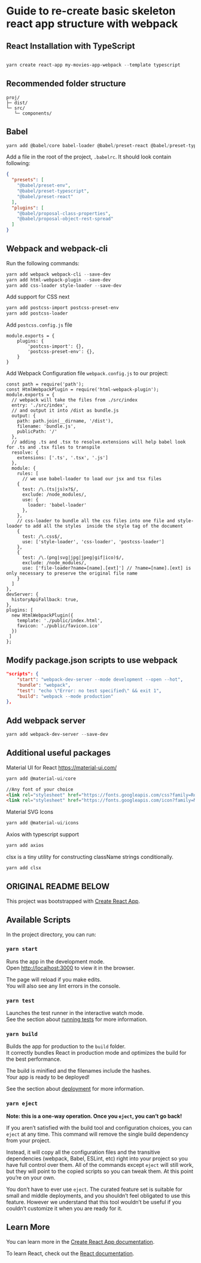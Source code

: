 # Guide to re-create basic skeleton react app structure with webpack

## React Installation with TypeScript

``` Powershell

yarn create react-app my-movies-app-webpack --template typescript
```

## Recommended folder structure

``` Text
proj/
├─ dist/
└─ src/
   └─ components/
```

## Babel

```  Powershell
yarn add @babel/core babel-loader @babel/preset-react @babel/preset-typescript @babel/preset-env @babel/plugin-proposal-class-properties @babel/plugin-proposal-object-rest-spread --save-dev
```

Add a file in the root of the project, ```.babelrc```. It should look contain following:

``` JSON
{
  "presets": [
    "@babel/preset-env",
    "@babel/preset-typescript",
    "@babel/preset-react"
  ],
  "plugins": [
    "@babel/proposal-class-properties",
    "@babel/proposal-object-rest-spread"
  ]
}
```

## Webpack and webpack-cli

Run the following commands:

``` Powershell
yarn add webpack webpack-cli --save-dev
yarn add html-webpack-plugin --save-dev
yarn add css-loader style-loader --save-dev
```

Add support for CSS next

``` Powershell
yarn add postcss-import postcss-preset-env
yarn add postcss-loader
```

Add ```postcss.config.js``` file

``` JS
module.exports = {
    plugins: {
        'postcss-import': {},
        'postcss-preset-env': {},
    }
}
```

Add Webpack Configuration file ```webpack.config.js``` to our project:

``` JS
const path = require('path');
const HtmlWebpackPlugin = require('html-webpack-plugin');
module.exports = {
  // webpack will take the files from ./src/index
  entry: './src/index',
  // and output it into /dist as bundle.js
  output: {
    path: path.join(__dirname, '/dist'),
    filename: 'bundle.js',
    publicPath: '/'
  },
  // adding .ts and .tsx to resolve.extensions will help babel look for .ts and .tsx files to transpile
  resolve: {
    extensions: ['.ts', '.tsx', '.js']
  },
  module: {
    rules: [
      // we use babel-loader to load our jsx and tsx files
    {
      test: /\.(ts|js)x?$/,
      exclude: /node_modules/,
      use: {
        loader: 'babel-loader'
      },
    },
    // css-loader to bundle all the css files into one file and style-loader to add all the styles  inside the style tag of the document
    {
      test: /\.css$/,
      use: ['style-loader', 'css-loader', 'postcss-loader']
    },
    {
      test: /\.(png|svg|jpg|jpeg|gif|ico)$/,
      exclude: /node_modules/,
      use: ['file-loader?name=[name].[ext]'] // ?name=[name].[ext] is only necessary to preserve the original file name
    }
  ]
},
devServer: {
  historyApiFallback: true,
},
plugins: [
  new HtmlWebpackPlugin({
    template: './public/index.html',
    favicon: './public/favicon.ico'
  })
 ]
};
```

## Modify package.json scripts to use webpack

``` JSON
"scripts": {
    "start": "webpack-dev-server --mode development --open --hot",
    "bundle": "webpack",
    "test": "echo \"Error: no test specified\" && exit 1",
    "build": "webpack --mode production"
},
```

## Add webpack server

``` Powershell
yarn add webpack-dev-server --save-dev
```

## Additional useful packages

Material UI for React <https://material-ui.com/>

``` Powershell
yarn add @material-ui/core
```

``` Html
//Any font of your choice
<link rel="stylesheet" href="https://fonts.googleapis.com/css?family=Roboto:300,400,500,700&display=swap" />
<link rel="stylesheet" href="https://fonts.googleapis.com/icon?family=Material+Icons" />
```

Material SVG Icons

``` Powershell
yarn add @material-ui/icons
```

Axios with typescript support

``` Powershell
yarn add axios
```

clsx is a tiny utility for constructing className strings conditionally.

``` Powershell
yarn add clsx
```

## ORIGINAL README BELOW

This project was bootstrapped with [Create React App](https://github.com/facebook/create-react-app).

## Available Scripts

In the project directory, you can run:

### `yarn start`

Runs the app in the development mode.<br />
Open [http://localhost:3000](http://localhost:3000) to view it in the browser.

The page will reload if you make edits.<br />
You will also see any lint errors in the console.

### `yarn test`

Launches the test runner in the interactive watch mode.<br />
See the section about [running tests](https://facebook.github.io/create-react-app/docs/running-tests) for more information.

### `yarn build`

Builds the app for production to the `build` folder.<br />
It correctly bundles React in production mode and optimizes the build for the best performance.

The build is minified and the filenames include the hashes.<br />
Your app is ready to be deployed!

See the section about [deployment](https://facebook.github.io/create-react-app/docs/deployment) for more information.

### `yarn eject`

**Note: this is a one-way operation. Once you `eject`, you can’t go back!**

If you aren’t satisfied with the build tool and configuration choices, you can `eject` at any time. This command will remove the single build dependency from your project.

Instead, it will copy all the configuration files and the transitive dependencies (webpack, Babel, ESLint, etc) right into your project so you have full control over them. All of the commands except `eject` will still work, but they will point to the copied scripts so you can tweak them. At this point you’re on your own.

You don’t have to ever use `eject`. The curated feature set is suitable for small and middle deployments, and you shouldn’t feel obligated to use this feature. However we understand that this tool wouldn’t be useful if you couldn’t customize it when you are ready for it.

## Learn More

You can learn more in the [Create React App documentation](https://facebook.github.io/create-react-app/docs/getting-started).

To learn React, check out the [React documentation](https://reactjs.org/).
